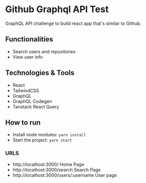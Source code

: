 # Github Graphql API Test

GraphQL API challenge to build react app that's similar to Github.

## Functionalities

- Search users and repositories
- View user info

## Technologies & Tools

- React
- TailwindCSS
- GraphQL
- GraphQL Codegen
- Tanstack React Query

## How to run

- Install node modules: `yarn install`
- Start the project: `yarn start`

### URLS

- http://localhost:3000/ Home Page
- http://localhost:3000/search Search Page
- http://localhost:3000/users/:username User page
